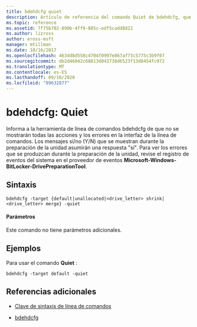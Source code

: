 ```yaml
---
title: bdehdcfg quiet
description: Artículo de referencia del comando Quiet de bdehdcfg, que indica a bdehdcfg que no muestre todas las acciones y errores.
ms.topic: reference
ms.assetid: 7f75b702-890b-4ff9-805c-edf5cadd8822
ms.author: lizross
author: eross-msft
manager: mtillman
ms.date: 10/16/2017
ms.openlocfilehash: 463dd8d558c4704f0997e867af73c5775c3b9f07
ms.sourcegitcommit: db2d46842c68813d043738d6523f13d8454fc972
ms.translationtype: MT
ms.contentlocale: es-ES
ms.lasthandoff: 09/10/2020
ms.locfileid: "89632877"
---
```

# <a name="bdehdcfg-quiet"></a>bdehdcfg: Quiet

Informa a la herramienta de línea de comandos bdehdcfg de que no se mostrarán todas las acciones y los errores en la interfaz de la línea de comandos. Los mensajes sí/no (Y/N) que se muestran durante la preparación de la unidad asumirán una respuesta "sí". Para ver los errores que se produzcan durante la preparación de la unidad, revise el registro de eventos del sistema en el proveedor de eventos **Microsoft-Windows-BitLocker-DrivePreparationTool**.

## <a name="syntax"></a>Sintaxis

```
bdehdcfg -target {default|unallocated|<drive_letter> shrink|<drive_letter> merge} -quiet
```

#### <a name="parameters"></a>Parámetros

Este comando no tiene parámetros adicionales.

## <a name="examples"></a>Ejemplos

Para usar el comando **Quiet** :

```
bdehdcfg -target default -quiet
```

## <a name="additional-references"></a>Referencias adicionales

- [Clave de sintaxis de línea de comandos](command-line-syntax-key.md)

- [bdehdcfg](bdehdcfg.md)
